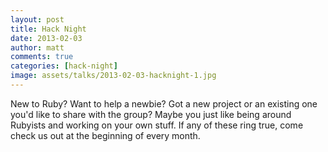 ```yaml
---
layout: post
title: Hack Night
date: 2013-02-03
author: matt
comments: true
categories: [hack-night]
image: assets/talks/2013-02-03-hacknight-1.jpg
---
```


New to Ruby? Want to help a newbie? Got a new project or an existing one you'd like to share with the group? Maybe you just like being around Rubyists and working on your own stuff. If any of these ring true, come check us out at the beginning of every month.
